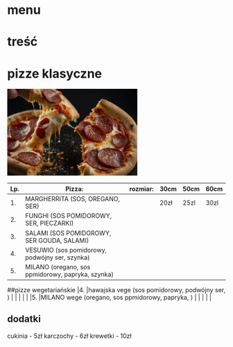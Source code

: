 # menu
# treść
# pizze klasyczne

<img src="img/ai-generated-8699605_640.jpg" width = 300>

|Lp.|Pizza:                                                   |rozmiar: |30cm |50cm |60cm |
|---|---------------------------------------------------------|---------|-----|-----|-----|
|1. |MARGHERRITA (SOS, OREGANO, SER)                          |         |20zł |25zl |30zl |
|2. |FUNGHI (SOS POMIDOROWY, SER, PIECZARKI)                  |         |     |     |     |
|3. |SALAMI (SOS POMIDOROWY, SER GOUDA, SALAMI)               |         |     |     |     |
|4. |VESUWIO (sos pomidorowy, podwójny ser, szynka)           |         |     |     |     |
|5. |MILANO (oregano, sos ppmidorowy, papryka, szynka)        |         |     |     |     |

##pizze wegetariańskie
|4. |hawajska vege (sos pomidorowy, podwójny ser, )           |         |     |     |     |
|5. |MILANO wege (oregano, sos ppmidorowy, papryka,  )        |         |     |     |     |


## dodatki
cukinia - 5zł
karczochy - 6zł
krewetki - 10zł
